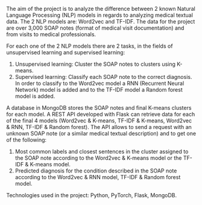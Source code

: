 The aim of the project is to analyze the difference between 2 known Natural Language Processing (NLP) models in regards to analyzing medical textual data. The 2 NLP models are: Word2vec and TF-IDF. The data for the project are over 3,000 SOAP notes (format of medical visit documentation) and from visits to medical professionals. 

For each one of the 2 NLP models there are 2 tasks, in the fields of unsupervised learning and supervised learning:
1. Unsupervised learning: Cluster the SOAP notes to clusters using K-means.
2. Supervised learning: Classify each SOAP note to the correct diagnosis. In order to classify to the Word2vec model a RNN (Recurrent Neural Network) model is added and to the TF-IDF model a Random forest model is added.

A database in MongoDB stores the SOAP notes and final K-means clusters for each model.  A REST API developed with Flask can retrieve data for each of the final 4 models (Word2vec & K-means, TF-IDF & K-means, Word2vec & RNN, TF-IDF & Random forest). The API allows to send a request with an unknown SOAP note (or a similar medical textual description) and to get one of the following:
1.	Most common labels and closest sentences in the cluster assigned to the SOAP note according to the Word2vec & K-means model or the TF-IDF & K-means model.
2.	Predicted diagnosis for the condition described in the SOAP note according to the Word2vec & RNN model, TF-IDF & Random forest model.

Technologies used in the project: Python, PyTorch, Flask, MongoDB.
